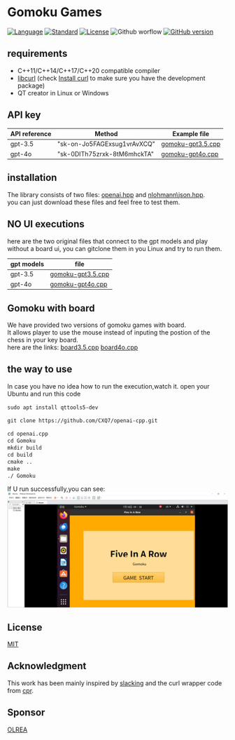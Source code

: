 # Gomoku Games
[![Language](https://img.shields.io/badge/language-C++-blue.svg)](https://isocpp.org/)  [![Standard](https://img.shields.io/badge/c%2B%2B-11-blue.svg)](https://en.wikipedia.org/wiki/C%2B%2B#Standardization) [![License](https://img.shields.io/github/license/mashape/apistatus.svg)](https://opensource.org/licenses/MIT) ![Github worflow](https://github.com/olrea/openai-cpp/actions/workflows/cmake.yml/badge.svg)
 [![GitHub version](https://badge.fury.io/gh/olrea%2Fopenai-cpp.svg)](https://github.com/olrea/openai-cpp/releases) 

## requirements
+ C++11/C++14/C++17/C++20 compatible compiler
+ [libcurl](https://curl.se/libcurl/) (check [Install curl](https://everything.curl.dev/get) to make sure you have the development package)
+ QT creator in Linux or Windows

## API key
| API reference | Method | Example file |
| --- | --- | --- |
| gpt-3.5 |"sk-on-Jo5FAGExsug1vrAvXCQ"|[gomoku-gpt3.5.cpp](gomoku/gomoku-gpt3.5.cpp) |
| gpt-4o |"sk-0DITh75zrxk-8tM6mhckTA"|[gomoku-gpt4o.cpp](gomoku/gomoku-gpt4o.cpp) |

## installation

The library consists of two files: [openai.hpp](https://github.com/CXQ7/openai-cpp/blob/main/examples/openai.hpp) and [nlohmann\json.hpp](https://github.com/CXQ7/openai-cpp/blob/main/examples/nlohmann/json.hpp).</br>
you can just download these files and feel free to test them.

## NO UI executions
here are the two original files that connect to the gpt models and play without a board ui, you can gitclone them in you Linux and try to run them.

| gpt models |   file |
| --- | --- | 
| gpt-3.5 |[gomoku-gpt3.5.cpp](gomoku/gomoku-gpt3.5.cpp) |
| gpt-4o |[gomoku-gpt4o.cpp](gomoku/gomoku-gpt4o.cpp) |

## Gomoku with board
We have provided two versions of gomoku games with board.</br>
It allows player to use the mouse instead of inputing the postion of the chess in your key board.<br>
here are the links: [board3.5.cpp](https://github.com/CXQ7/openai-cpp/blob/main/Gomoku/Board35.cpp) [board4o.cpp](https://github.com/CXQ7/openai-cpp/blob/main/Gomoku/Board4o.cpp)

## the way to use
In case you have no idea how to run the execution,watch it.
open your Ubuntu and run this code
```
sudo apt install qttools5-dev
```
```
git clone https://github.com/CXQ7/openai-cpp.git
```
```
cd openai.cpp
cd Gomoku
mkdir build
cd build
cmake ..
make
./ Gomoku
```

If U run successfully,you can see:<br>
![image](doc/Ubuntu%20%20-%20VMware%20Workstation%202024_7_18%209_38_01.png)


## License

[MIT](LICENSE.md)


## Acknowledgment

This work has been mainly inspired by [slacking](https://github.com/coin-au-carre/slacking) and the curl wrapper code from [cpr](https://github.com/libcpr/cpr).

## Sponsor

[OLREA](https://www.olrea.fr/)

